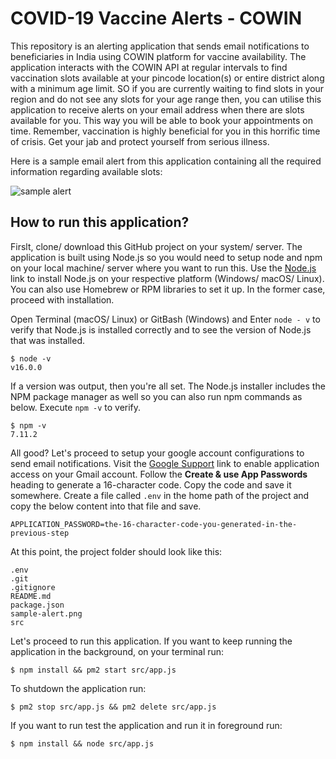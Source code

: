# COVID-19 Vaccine Alerts - COWIN

This repository is an alerting application that sends email notifications to beneficiaries in India using COWIN platform for vaccine availability. The application interacts with the COWIN API at regular intervals to find vaccination slots available at your pincode location(s) or entire district along with a minimum age limit. SO if you are currently waiting to find slots in your region and do not see any slots for your age range then, you can utilise this application to receive alerts on your email address when there are slots available for you. This way you will be able to book your appointments on time. Remember, vaccination is highly beneficial for you in this horrific time of crisis. Get your jab and protect yourself from serious illness.

Here is a sample email alert from this application containing all the required information regarding available slots:

![sample alert](https://github.com/sinhadotabhinav/covid-19-vaccine-alerts-cowin/blob/master/sample-alert.png?raw=true)

## How to run this application?

Firslt, clone/ download this GitHub project on your system/ server. The application is built using Node.js so you would need to setup node and npm on your local machine/ server where you want to run this. Use the [Node.js](https://nodejs.org/en/download "Node.js Homepage") link to install Node.js on your respective platform (Windows/ macOS/ Linux). You can also use Homebrew or RPM libraries to set it up. In the former case, proceed with installation.

Open Terminal (macOS/ Linux) or GitBash (Windows) and Enter `node - v` to verify that Node.js is installed correctly and to see the version of Node.js that was installed.

```
$ node -v
v16.0.0
```

If a version was output, then you're all set. The Node.js installer includes the NPM package manager as well so you can also run npm commands as below. Execute `npm -v` to verify.

```
$ npm -v
7.11.2
```
All good? Let's proceed to setup your google account configurations to send email notifications. Visit the [Google Support](https://support.google.com/accounts/answer/185833?p=InvalidSecondFactor&visit_id=637554658548216477-2576856839&rd=1 "Google Account Support") link to enable application access on your Gmail account. Follow the **Create & use App Passwords** heading to generate a 16-character code. Copy the code and save it somewhere. Create a file called `.env` in the home path of the project and copy the below content into that file and save.

```
APPLICATION_PASSWORD=the-16-character-code-you-generated-in-the-previous-step
```

At this point, the project folder should look like this:
```
.env
.git
.gitignore
README.md
package.json
sample-alert.png
src
```
Let's proceed to run this application. If you want to keep running the application in the background, on your terminal run:

`$ npm install && pm2 start src/app.js`

To shutdown the application run:

`$ pm2 stop src/app.js && pm2 delete src/app.js`

If you want to run test the application and run it in foreground run:

`$ npm install && node src/app.js`
